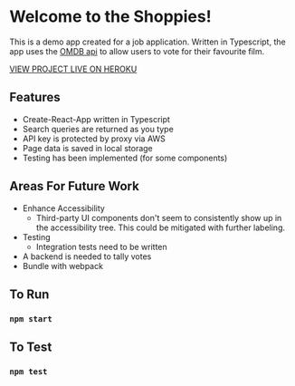 # Welcome to the Shoppies!

This is a demo app created for a job application. Written in Typescript, the app uses the [OMDB api](http://www.omdbapi.com/) to allow users to vote for their favourite film.

[VIEW PROJECT LIVE ON HEROKU](https://movie-nominations-2021.herokuapp.com/)

## Features
 - Create-React-App  written in Typescript
 - Search queries are returned as you type
 - API key is protected by proxy via AWS
 - Page data is saved in local storage
 - Testing has been implemented (for some components)
 
## Areas For Future Work
 - Enhance Accessibility
   - Third-party UI components don't seem to consistently show up in the accessibility tree. This could be mitigated with further labeling.
 - Testing
    - Integration tests need to be written
 - A backend is needed to tally votes
 - Bundle with webpack

## To Run
### `npm start`

## To Test
### `npm test`
